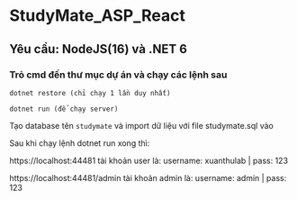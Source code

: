 # StudyMate_ASP_React
## Yêu cầu: NodeJS(16) và .NET 6
### Trỏ cmd đến thư mục dự án và chạy các lệnh sau
```
dotnet restore (chỉ chạy 1 lần duy nhất)
```
```
dotnet run (để chạy server)
```

Tạo database tên `studymate` và import dữ liệu với file studymate.sql vào

Sau khi chạy lệnh dotnet run xong thì:

https://localhost:44481
tài khoản user là: username: xuanthulab | pass: 123

https://localhost:44481/admin
tài khoản admin là: username: admin | pass: 123
